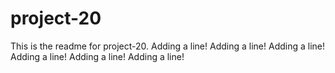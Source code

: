 # project-20

This is the readme for project-20.
Adding a line!
Adding a line!
Adding a line!
Adding a line!
Adding a line!
Adding a line!
